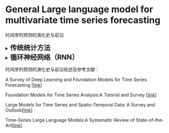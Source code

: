 # General Large language model for multivariate time series forecasting

时间序列预测的演化史与前沿


<details><summary><h2 style="display: inline;"> 传统统计方法 </h2></summary>

预测与分类任务（Forecasting or Classification）
Date|Method|Type|Conference/Journal|Paper Title and Paper Interpretation|Code
-----|----|-----|-----|-----|-----

异常检测任务（Anomaly Detection）
Date|Method|Type|Conference/Journal|Paper Title and Paper Interpretation|Code
-----|----|-----|-----|-----|-----

数据插补与修复（Imputation/Recovery）
Date|Method|Type|Conference/Journal|Paper Title and Paper Interpretation|Code
-----|----|-----|-----|-----|-----

时空数据挖掘（Spatio-Temporal Forecasting）
Date|Method|Type|Conference/Journal|Paper Title and Paper Interpretation|Code
-----|----|-----|-----|-----|-----

</details>


<details><summary><h2 style="display: inline;"> 循环神经网络（RNN）</h2></summary>

预测与分类任务（Forecasting or Classification）
Date|Method|Type|Conference/Journal|Paper Title and Paper Interpretation|Code
-----|----|-----|-----|-----|-----

异常检测任务（Anomaly Detection）
Date|Method|Type|Conference/Journal|Paper Title and Paper Interpretation|Code
-----|----|-----|-----|-----|-----

数据插补与修复（Imputation/Recovery）
Date|Method|Type|Conference/Journal|Paper Title and Paper Interpretation|Code
-----|----|-----|-----|-----|-----

时空数据挖掘（Spatio-Temporal Forecasting）
Date|Method|Type|Conference/Journal|Paper Title and Paper Interpretation|Code
-----|----|-----|-----|-----|-----

</details>








时间序列预测的演化史与前沿综述及参考文献：

A Survey of Deep Learning and Foundation Models for Time Series Forecasting [[link](https://doi.org/10.1145/nnnnnnn.nnnnnnn)]

Foundation Models for Time Series Analysis:A Tutorial and Survey [[link](https://doi.org/10.1145/3637528.3671451)]

Large Models for Time Series and Spatio-Temporal Data: A Survey and Outlook[[link](https://arxiv.org/abs/2310.10196)]

Time-Series Large Language Models:A Systematic Review of State-of-the-Art[[link](https://ieeexplore.ieee.org/iel8/6287639/6514899/10856008.pdf)]
